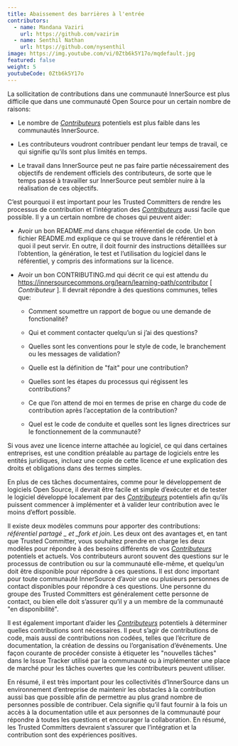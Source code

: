 ```yaml
---
title: Abaissement des barrières à l'entrée
contributors:
  - name: Mandana Vaziri
    url: https://github.com/vazirim
  - name: Senthil Nathan
    url: https://github.com/nysenthil
image: https://img.youtube.com/vi/0Ztb6k5Y17o/mqdefault.jpg
featured: false
weight: 5
youtubeCode: 0Ztb6k5Y17o
---
```

<div class="paragraph">
<p>La sollicitation de contributions dans une communauté InnerSource est plus difficile que dans une communauté Open Source pour un certain nombre de raisons:</p>
</div>
<div class="ulist">
<ul>
<li>
<p>Le nombre de <a href="https://innersourcecommons.org/learn/learning-path/contributor"><em>Contributeurs</em></a> potentiels est plus faible dans les communautés InnerSource.</p>
</li>
<li>
<p>Les contributeurs voudront contribuer pendant leur temps de travail, ce qui signifie qu&#8217;ils sont plus limités en temps.</p>
</li>
<li>
<p>Le travail dans InnerSource peut ne pas faire partie nécessairement des objectifs de rendement officiels des contributeurs, de sorte que le temps passé à travailler sur InnerSource peut sembler nuire à la réalisation de ces objectifs.</p>
</li>
</ul>
</div>
<div class="paragraph">
<p>C&#8217;est pourquoi il est important pour les Trusted Committers de rendre les processus de contribution et l&#8217;intégration des <a href="https://innersourcecommons.org/learn/learning-path/contributor"><em>Contributeurs</em></a> aussi facile que possible. Il y a un certain nombre de choses qui peuvent aider:</p>
</div>
<div class="ulist">
<ul>
<li>
<p>Avoir un bon README.md dans chaque référentiel de code.
Un bon fichier README.md explique ce qui se trouve dans le référentiel et à quoi il peut servir.
En outre, il doit fournir des instructions détaillées sur l&#8217;obtention, la génération, le test et l&#8217;utilisation du logiciel dans le référentiel, y compris des informations sur la licence.</p>
</li>
<li>
<p>Avoir un bon CONTRIBUTING.md qui décrit ce qui est attendu du <a href="https://innersourcecommons.org/learn/learning-path/contributor" class="bare">https://innersourcecommons.org/learn/learning-path/contributor</a> [ <em>Contributeur</em> ].
Il devrait répondre à des questions communes, telles que:</p>
<div class="ulist">
<ul>
<li>
<p>Comment soumettre un rapport de bogue ou une demande de fonctionalité?</p>
</li>
<li>
<p>Qui et comment contacter quelqu&#8217;un si j&#8217;ai des questions?</p>
</li>
<li>
<p>Quelles sont les conventions pour le style de code, le branchement ou les messages de validation?</p>
</li>
<li>
<p>Quelle est la définition de "fait" pour une contribution?</p>
</li>
<li>
<p>Quelles sont les étapes du processus qui régissent les contributions?</p>
</li>
<li>
<p>Ce que l&#8217;on attend de moi en termes de prise en charge du code de contribution après l&#8217;acceptation de la contribution?</p>
</li>
<li>
<p>Quel est le code de conduite et quelles sont les lignes directrices sur le fonctionnement de la communauté?</p>
</li>
</ul>
</div>
</li>
</ul>
</div>
<div class="paragraph">
<p>Si vous avez une licence interne attachée au logiciel, ce qui dans certaines entreprises, est une condition préalable au partage de logiciels entre les entités juridiques, incluez une copie de cette licence <em>et</em> une explication des droits et obligations dans des termes simples.</p>
</div>
<div class="paragraph">
<p>En plus de ces tâches documentaires, comme pour le développement de logiciels Open Source, il devrait être facile et simple d&#8217;exécuter et de tester le logiciel développé localement par des <a href="https://innersourcecommons.org/learn/learning-path/contributor"><em>Contributeurs</em></a> potentiels afin qu&#8217;ils puissent commencer à implémenter et à valider leur contribution avec le moins d&#8217;effort possible.</p>
</div>
<div class="paragraph">
<p>Il existe deux modèles communs pour apporter des contributions:
<em>référentiel partagé _ et _fork et join</em>. Les deux ont des avantages et, en tant que Trusted Committer, vous souhaitez prendre en charge les deux modèles pour répondre à des besoins différents de vos <a href="https://innersourcecommons.org/learn/learning-path/contributor"> <em>Contributeurs</em> </a> potentiels et actuels. Vos contributeurs auront souvent des questions sur le processus de contribution ou sur la communauté elle-même, et quelqu&#8217;un doit être disponible pour répondre à ces questions. Il est donc important pour toute communauté InnerSource d&#8217;avoir une ou plusieurs personnes de contact disponibles pour répondre à ces questions. Une personne du groupe des Trusted Committers est généralement cette personne de contact, ou bien elle doit s&#8217;assurer qu&#8217;il y a un membre de la communauté "en disponibilité".</p>
</div>
<div class="paragraph">
<p>Il est également important d&#8217;aider les <a href="https://innersourcecommons.org/learn/learning-path/contributor"><em>Contributeurs</em></a> potentiels à déterminer quelles contributions sont nécessaires. Il peut s&#8217;agir de contributions de code, mais aussi de contributions non codées, telles que l&#8217;écriture de documentation, la création de dessins ou l&#8217;organisation d&#8217;événements. Une façon courante de procéder consiste à étiqueter les "nouvelles tâches" dans le Issue Tracker utilisé par la communauté ou à implémenter une place de marché pour les tâches ouvertes que les contributeurs peuvent utiliser.</p>
</div>
<div class="paragraph">
<p>En résumé, il est très important pour les collectivités d&#8217;InnerSource dans un environnement d&#8217;entreprise de maintenir les obstacles à la contribution aussi bas que possible afin de permettre au plus grand nombre de personnes possible de contribuer. Cela signifie qu&#8217;il faut fournir à la fois un accès à la documentation utile et aux personnes de la communauté pour répondre à toutes les questions et encourager la collaboration.
En résumé, les Trusted Committers devraient s&#8217;assurer que l&#8217;intégration et la contribution sont des expériences positives.</p>
</div>
<!--- This file autogenerated from https://github.com/InnerSourceCommons/InnerSourceLearningPath/blob/main/scripts -->